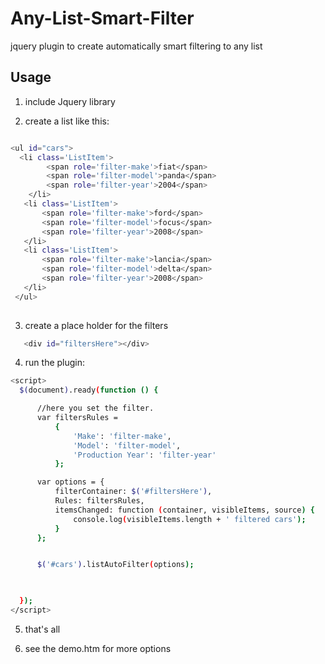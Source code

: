 Any-List-Smart-Filter
=====================

jquery plugin to create automatically smart filtering to any list

Usage
--------

1) include Jquery library


2) create a list like this:


```bash

<ul id="cars">
  <li class='ListItem'> 
		<span role='filter-make'>fiat</span> 
		<span role='filter-model'>panda</span>
		<span role='filter-year'>2004</span>
	</li>
   <li class='ListItem'> 
	   <span role='filter-make'>ford</span>
	   <span role='filter-model'>focus</span>
	   <span role='filter-year'>2008</span>
   </li>
   <li class='ListItem'> 
	   <span role='filter-make'>lancia</span>
	   <span role='filter-model'>delta</span>
	   <span role='filter-year'>2008</span>
   </li>
 </ul>
 
 ```
 
 
 
 3) create a place holder for the filters
 ```bash
    <div id="filtersHere"></div>
```
 4) run the plugin:
 
  ```bash
 <script>
    $(document).ready(function () {

        //here you set the filter.
        var filtersRules =
            {
                'Make': 'filter-make',
                'Model': 'filter-model',
                'Production Year': 'filter-year'
            };

        var options = {
            filterContainer: $('#filtersHere'),
            Rules: filtersRules,
            itemsChanged: function (container, visibleItems, source) {
                console.log(visibleItems.length + ' filtered cars');
            }
        };


        $('#cars').listAutoFilter(options);
        
 

    });
</script>
```
 5) that's all
 
 6) see the demo.htm for more options
